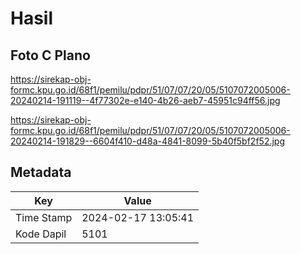 # Hasil

## Foto C Plano

https://sirekap-obj-formc.kpu.go.id/68f1/pemilu/pdpr/51/07/07/20/05/5107072005006-20240214-191119--4f77302e-e140-4b26-aeb7-45951c94ff56.jpg

https://sirekap-obj-formc.kpu.go.id/68f1/pemilu/pdpr/51/07/07/20/05/5107072005006-20240214-191829--6604f410-d48a-4841-8099-5b40f5bf2f52.jpg


## Metadata

| Key        | Value               |
| ---------- | ------------------- |
| Time Stamp | 2024-02-17 13:05:41 |
| Kode Dapil | 5101                |



